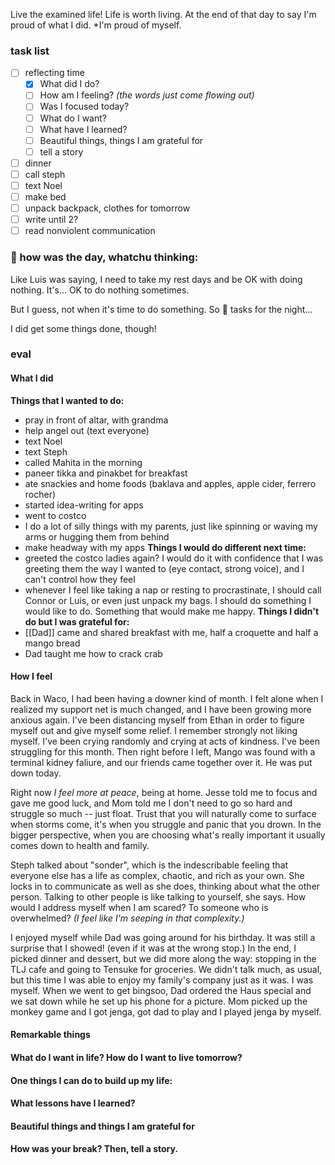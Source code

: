 
Live the examined life! Life is worth living. 
At the end of that day to say I'm proud of what I did. *I'm proud of myself.

### task list
- [ ] reflecting time
	- [x] What did I do?
	- [ ] How am I feeling? *(the words just come flowing out)*
	- [ ] Was I focused today?
	- [ ] What do I want?
	- [ ] What have I learned?
	- [ ] Beautiful things, things I am grateful for
	- [ ] tell a story
- [ ] dinner
- [ ] call steph
- [ ] text Noel
- [ ] make bed
- [ ] unpack backpack, clothes for tomorrow
- [ ] write until 2?
- [ ] read nonviolent communication
### 📝 how was the day, whatchu thinking:

Like Luis was saying, I need to take my rest days and be OK with doing nothing. It's... OK to do nothing sometimes.

But I guess, not when it's time to do something. So 🤖 tasks for the night...

I did get some things done, though!
### eval
#### What I did
**Things that I wanted to do:**
- pray in front of altar, with grandma
- help angel out (text everyone)
- text Noel
- text Steph
- called Mahita in the morning
- paneer tikka and pinakbet for breakfast
- ate snackies and home foods (baklava and apples, apple cider, ferrero rocher)
- started idea-writing for apps
- went to costco
- I do a lot of silly things with my parents, just like spinning or waving my arms or hugging them from behind
- make headway with my apps
**Things I would do different next time:**
- greeted the costco ladies again? I would do it with confidence that I was greeting them the way I wanted to (eye contact, strong voice), and I can't control how they feel
- whenever I feel like taking a nap or resting to procrastinate, I should call Connor or Luis, or even just unpack my bags. I should do something I would like to do. Something that would make me happy.
**Things I didn't do but I was grateful for:**
- [[Dad]] came and shared breakfast with me, half a croquette and half a mango bread
- Dad taught me how to crack crab


#### How I feel
Back in Waco, I had been having a downer kind of month. I felt alone when I realized my support net is much changed, and I have been growing more anxious again. I've been distancing myself from Ethan in order to figure myself out and give myself some relief. I remember strongly not liking myself. I've been crying randomly and crying at acts of kindness. I've been struggling for this month. Then right before I left, Mango was found with a terminal kidney faliure, and our friends came together over it. He was put down today.

Right now *I feel more at peace*, being at home. Jesse told me to focus and gave me good luck, and Mom told me I don't need to go so hard and struggle so much -- just float. Trust that you will naturally come to surface when storms come, it's when you struggle and panic that you drown. In the bigger perspective, when you are choosing what's really important it usually comes down to health and family.

Steph talked about "sonder", which is the indescribable feeling that everyone else has a life as complex, chaotic, and rich as your own. She locks in to communicate as well as she does, thinking about what the other person. Talking to other people is like talking to yourself, she says. How would I address myself when I am scared? To someone who is overwhelmed? *(I feel like I'm seeping in that complexity.)*

I enjoyed myself while Dad was going around for his birthday. It was still a surprise that I showed! (even if it was at the wrong stop.) In the end, I picked dinner and dessert, but we did more along the way: stopping in the TLJ cafe and going to Tensuke for groceries. We didn't talk much, as usual, but this time I was able to enjoy my family's company just as it was. I was myself. When we went to get bingsoo, Dad ordered the Haus special and we sat down while he set up his phone for a picture. Mom picked up the monkey game and I got jenga, got dad to play and I played jenga by myself. 
#### Remarkable things

#### What do I want in life? How do I want to live tomorrow?

#### One things I can do to build up my life:

#### What lessons have I learned?

#### Beautiful things and things I am grateful for

#### How was your break? Then, tell a story.
